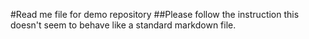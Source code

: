 #Read me file for demo repository
##Please follow the instruction
this doesn't seem to behave like a standard markdown file.